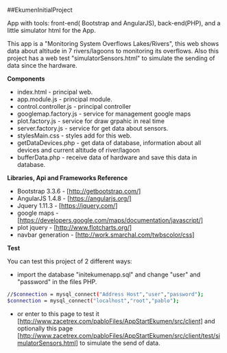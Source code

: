 ##EkumenInitialProject

App with tools: front-end( Bootstrap and AngularJS), back-end(PHP), and a little simulator html for the App.

This app is a "Monitoring System Overflows Lakes/Rivers", this web shows data about altitude in 7 rivers/lagoons to monitoring its overflows. Also this project has a web test "simulatorSensors.html" to simulate the sending of data since the hardware.

**Components**

* index.html - principal web.
* app.module.js - principal module.
* control.controller.js - principal controller
* googlemap.factory.js - service for management google maps
* plot.factory.js - service for draw grpahic in real time
* server.factory.js - service for get data about sensors.
* stylesMain.css - styles add for this web.
* getDataDevices.php - get data of database, information about all devices and current altitude of river/lagoon
* bufferData.php - receive data of hardware and save this data in database.

**Libraries, Api and Frameworks Reference**

* Bootstrap 3.3.6 - [http://getbootstrap.com/]
* AngularJS 1.4.8 - [https://angularjs.org/]
* Jquery 1.11.3 - [https://jquery.com/]
* google maps - [https://developers.google.com/maps/documentation/javascript/]
* plot jquery - [http://www.flotcharts.org/]
* navbar generation - [http://work.smarchal.com/twbscolor/css]

**Test**

You can test this project of 2 different ways:

* import the database "initekumenapp.sql" and change "user" and "password" in the files PHP.
```sh
//$connection = mysql_connect("Address Host","user","password");
$connection = mysql_connect("localhost","root","pablo");
```
* or enter to this page to test it [http://www.zacetrex.com/pabloFiles/AppStartEkumen/src/client] and optionally this page [http://www.zacetrex.com/pabloFiles/AppStartEkumen/src/client/test/simulatorSensors.html] to simulate the send of data.

